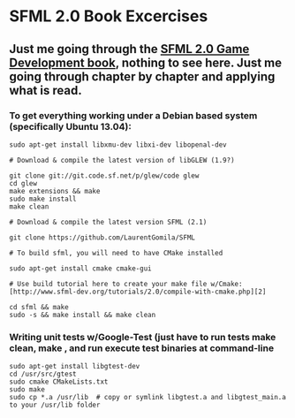 # SFML 2.0 Book Excercises

## Just me going through the [SFML 2.0 Game Development book][1], nothing to see here.  Just me going through chapter by chapter and applying what is read.

### To get everything working under a Debian based system (specifically Ubuntu 13.04):
    sudo apt-get install libxmu-dev libxi-dev libopenal-dev
    
    # Download & compile the latest version of libGLEW (1.9?)

    git clone git://git.code.sf.net/p/glew/code glew
    cd glew
    make extensions && make
    sudo make install
    make clean

    # Download & compile the latest version SFML (2.1)

    git clone https://github.com/LaurentGomila/SFML  

    # To build sfml, you will need to have CMake installed

    sudo apt-get install cmake cmake-gui

    # Use build tutorial here to create your make file w/Cmake:  [http://www.sfml-dev.org/tutorials/2.0/compile-with-cmake.php][2]

    cd sfml && make
    sudo -s && make install && make clean

### Writing unit tests w/Google-Test (just have to run tests make clean, make <test name>, and run execute test binaries at command-line
    sudo apt-get install libgtest-dev
    cd /usr/src/gtest
    sudo cmake CMakeLists.txt
    sudo make
    sudo cp *.a /usr/lib  # copy or symlink libgtest.a and libgtest_main.a to your /usr/lib folder

[1]: http://www.packtpub.com/sfml-game-development/book
[2]: http://www.sfml-dev.org/tutorials/2.0/compile-with-cmake.php
